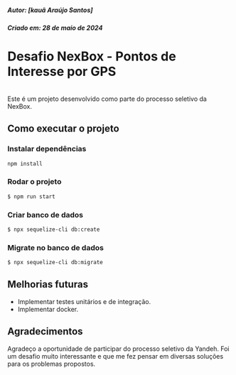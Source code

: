 ##### Autor: [kauã Araújo Santos]

##### Criado em: 28 de maio de 2024


# Desafio NexBox - Pontos de Interesse por GPS
</br>
Este é um projeto desenvolvido como parte do processo seletivo da NexBox.

</br>

## Como executar o projeto

### Instalar dependências
```bash
npm install
```

### Rodar o projeto
```bash
$ npm run start
```

### Criar banco de dados 
```bash
$ npx sequelize-cli db:create
```

### Migrate no banco de dados
```bash
$ npx sequelize-cli db:migrate
```



## Melhorias futuras

- Implementar testes unitários e de integração.
- Implementar docker.


## Agradecimentos
Agradeço a oportunidade de participar do processo seletivo da Yandeh. Foi um desafio muito interessante e que me fez pensar em diversas soluções para os problemas propostos.